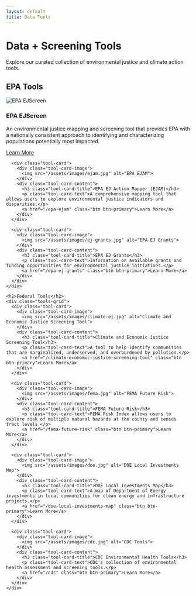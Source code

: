 ```yaml
---
layout: default
title: Data Tools
---
```


<div class="page-header">
  <div class="container">
    <h1>Data + Screening Tools</h1>
    <p>Explore our curated collection of environmental justice and climate action tools.</p>
  </div>
</div>

<section class="tools-section">
  <div class="container">
    <h2>EPA Tools</h2>
    <div class="tools-grid">
      <div class="tool-card">
        <div class="tool-card-image">
          <img src="/assets/images/ejscreen.jpg" alt="EPA EJScreen">
        </div>
        <div class="tool-card-content">
          <h3 class="tool-card-title">EPA EJScreen</h3>
          <p class="tool-card-text">An environmental justice mapping and screening tool that provides EPA with a nationally consistent approach to identifying and characterizing populations potentially most impacted.</p>
          <a href="/epa-ejscreen" class="btn btn-primary">Learn More</a>
        </div>
      </div>
      
      <div class="tool-card">
        <div class="tool-card-image">
          <img src="/assets/images/ejam.jpg" alt="EPA EJAM">
        </div>
        <div class="tool-card-content">
          <h3 class="tool-card-title">EPA EJ Action Mapper (EJAM)</h3>
          <p class="tool-card-text">A comprehensive mapping tool that allows users to explore environmental justice indicators and disparities.</p>
          <a href="/epa-ejam" class="btn btn-primary">Learn More</a>
        </div>
      </div>
      
      <div class="tool-card">
        <div class="tool-card-image">
          <img src="/assets/images/ej-grants.jpg" alt="EPA EJ Grants">
        </div>
        <div class="tool-card-content">
          <h3 class="tool-card-title">EPA EJ Grants</h3>
          <p class="tool-card-text">Information on available grants and funding opportunities for environmental justice initiatives.</p>
          <a href="/epa-ej-grants" class="btn btn-primary">Learn More</a>
        </div>
      </div>
    </div>
    
    <h2>Federal Tools</h2>
    <div class="tools-grid">
      <div class="tool-card">
        <div class="tool-card-image">
          <img src="/assets/images/climate-ej.jpg" alt="Climate and Economic Justice Screening Tool">
        </div>
        <div class="tool-card-content">
          <h3 class="tool-card-title">Climate and Economic Justice Screening Tool</h3>
          <p class="tool-card-text">A tool to help identify communities that are marginalized, underserved, and overburdened by pollution.</p>
          <a href="/climate-economic-justice-screening-tool" class="btn btn-primary">Learn More</a>
        </div>
      </div>
      
      <div class="tool-card">
        <div class="tool-card-image">
          <img src="/assets/images/fema.jpg" alt="FEMA Future Risk">
        </div>
        <div class="tool-card-content">
          <h3 class="tool-card-title">FEMA Future Risk</h3>
          <p class="tool-card-text">FEMA Risk Index allows users to explore risk of multiple natural hazards at the county and census tract levels.</p>
          <a href="/fema-future-risk" class="btn btn-primary">Learn More</a>
        </div>
      </div>
      
      <div class="tool-card">
        <div class="tool-card-image">
          <img src="/assets/images/doe.jpg" alt="DOE Local Investments Map">
        </div>
        <div class="tool-card-content">
          <h3 class="tool-card-title">DOE Local Investments Map</h3>
          <p class="tool-card-text">A map of Department of Energy investments in local communities for clean energy and infrastructure projects.</p>
          <a href="/doe-local-investments-map" class="btn btn-primary">Learn More</a>
        </div>
      </div>
      
      <div class="tool-card">
        <div class="tool-card-image">
          <img src="/assets/images/cdc.jpg" alt="CDC Tools">
        </div>
        <div class="tool-card-content">
          <h3 class="tool-card-title">CDC Environmental Health Tools</h3>
          <p class="tool-card-text">CDC's collection of environmental health assessment and screening tools.</p>
          <a href="/cdc" class="btn btn-primary">Learn More</a>
        </div>
      </div>
    </div>
  </div>
</section>